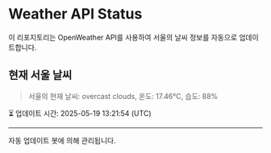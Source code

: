 
# Weather API Status

이 리포지토리는 OpenWeather API를 사용하여 서울의 날씨 정보를 자동으로 업데이트합니다.

## 현재 서울 날씨
> 서울의 현재 날씨: overcast clouds, 온도: 17.46°C, 습도: 88%

⏳ 업데이트 시간: 2025-05-19 13:21:54 (UTC)

---
자동 업데이트 봇에 의해 관리됩니다.
